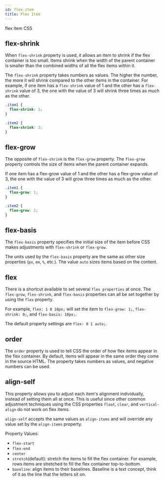 ```yaml
---
id: flex-item
title: Flex Item
---
```


flex item CSS

## flex-shrink

When `flex-shrink` property is used, it allows an item to shrink if the flex container is too small. Items shrink when the width of the parent container is smaller than the combined widths of all the flex items within it.

The `flex-shrink` property takes numbers as values. The higher the number, the more it will shrink compared to the other items in the container. For example, if one item has a `flex-shrink` value of 1 and the other has a `flex-shrink` value of 3, the one with the value of 3 will shrink three times as much as the other.

```css
.item1 {
  flex-shrink: 1;
}

.item2 {
  flex-shrink: 2;
}
```

## flex-grow

The opposite of `flex-shrink` is the `flex-grow` property. The `flex-grow` property controls the size of items when the parent container expands.

If one item has a flex-grow value of 1 and the other has a flex-grow value of 3, the one with the value of 3 will grow three times as much as the other.

```css
.item1 {
  flex-grow: 1;
}

.item2 {
  flex-grow: 2;
}
```

## flex-basis

The `flex-basis` property specifies the initial size of the item before CSS makes adjustments with `flex-shrink` or `flex-grow`.

The units used by the `flex-basis` property are the same as other size properties (`px`, `em`, `%`, etc.). The value `auto` sizes items based on the content.

## flex

There is a shortcut available to set several `flex properties` at once. The `flex-grow`, `flex-shrink`, and `flex-basis` properties can all be set together by using the `flex` property.

For example, `flex: 1 0 10px;` will set the item to `flex-grow: 1;`, `flex-shrink: 0;`, and `flex-basis: 10px;`.

The default property settings are `flex: 0 1 auto;`.

## order

The `order` property is used to tell CSS the order of how flex items appear in the flex container. By default, items will appear in the same order they come in the source HTML. The property takes numbers as values, and negative numbers can be used.

## align-self

This property allows you to adjust each item's alignment individually, instead of setting them all at once. This is useful since other common adjustment techniques using the CSS properties `float`, `clear`, and `vertical-align` do not work on flex items.

`align-self` accepts the same values as `align-items` and will override any value set by the `align-items` property.

Property Values:

- `flex-start`
- `flex-end`
- `center`
- `stretch`(default): stretch the items to fill the flex container. For example, rows items are stretched to fill the flex container top-to-bottom.
- `baseline`: align items to their baselines. Baseline is a text concept, think of it as the line that the letters sit on.

